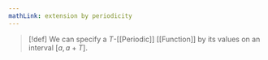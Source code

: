 ```yaml
---
mathLink: extension by periodicity
---
```

>[!def]
>We can specify a $T$-[[Periodic]] [[Function]] by its values on an interval $[a,a+T]$.

